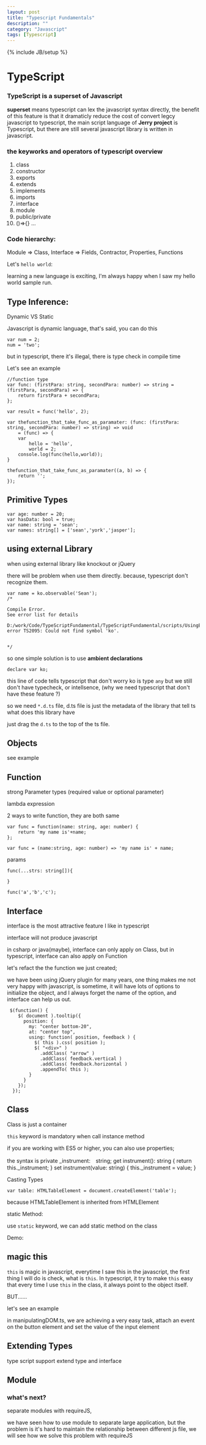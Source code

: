 ```yaml
---
layout: post
title: "Typescript Fundamentals"
description: ""
category: "Javascript"
tags: [Typescript]
---
```

{% include JB/setup %}


# TypeScript

### TypeScript is a superset of Javascript

**superset** means typescript can lex the javascript syntax directly, the benefit of this feature is that it dramaticly reduce the cost of convert legcy javascript to typescript, the main script language of **Jerry project** is Typescript, but there are still several javascript library is written in javascript. 
 
### the keyworks and operators of typescript overview

1. class		
2. constructor	
3. exports		
4. extends 		
5. implements	
6. imports		
7. interface	
8. module
9. public/private
10. ()=>{}
...


### Code hierarchy:

Module => Class, Interface => Fields, Contractor, Properties, Functions

Let's `hello world`:

learning a new language is exciting, I'm always happy when I saw my hello world sample run.


## Type Inference:

Dynamic VS Static

Javascript is dynamic language, that's said, you can do this

	var num = 2;
	num = 'two';

but in typescript, there it's illegal, there is type check in compile time

Let's see an example
	
	//function type
	var func: (firstPara: string, secondPara: number) => string = (firstPara, secondPara) => {
	    return firstPara + secondPara;
	};
	
	var result = func('hello', 2);
	
	var thefunction_that_take_func_as_paramater: (func: (firstPara: string, secondPara: number) => string) => void
	    = (func) => {
	    var
	        hello = 'hello',
	        world = 2;
	    console.log(func(hello,world));
	}
	
	thefunction_that_take_func_as_paramater((a, b) => {
	    return '';
	});

## Primitive Types

	var age: number = 20;
	var hasData: bool = true;
	var name: string = 'sean';
	var names: string[] = ['sean','york','jasper'];

## using external Library

when using external library like knockout or jQuery

there will be problem when use them directly. because, typescript don't recognize them.

	var name = ko.observable('Sean');
	/*
	
	Compile Error. 
	See error list for details
	 D:/work/Code/TypeScriptFundamental/TypeScriptFundamental/scripts/UsingExternalLibrary.ts(3,12): error TS2095: Could not find symbol 'ko'.
	
	
	*/

so one simple solution is to use **ambient declarations**

	declare var ko;

this line of code tells typescript that don't worry ko is type `any`
but we still don't have typecheck, or intellsence, (why we need typescript that don't have these feature ?)

so we need `*.d.ts` file, d.ts file is just the metadata of the library that tell ts what does this library have

just drag the `d.ts` to the top of the ts file.


## Objects
see example

## Function

strong Parameter types (required value or optional parameter)

lambda expression

2 ways to write function, they are both same

	var func = function(name: string, age: number) {
		return 'my name is'+name;
	};

	var func = (name:string, age: number) => 'my name is' + name;

params

	func(...strs: string[]){

	}	

	func('a','b','c');

## Interface

interface is the most attractive feature I like in typescript

interface will not produce javascript

in csharp or java(maybe), interface can only apply on Class, but in typescript, interface can also apply on Function

let's refact the the function we just created;

we have been using jQuery plugin for many years, one thing makes me not very happy with javascript, is sometime, it will have lots of options to initialize the object, and I always forget the name of the option, and interface can help us out.

	 $(function() {
	    $( document ).tooltip({
	      position: {
	        my: "center bottom-20",
	        at: "center top",
	        using: function( position, feedback ) {
	          $( this ).css( position );
	          $( "<div>" )
	            .addClass( "arrow" )
	            .addClass( feedback.vertical )
	            .addClass( feedback.horizontal )
	            .appendTo( this );
	        }
	      }
	    });
	  });


## Class

Class is just a container

`this` keyword is mandatory when call instance method

if you are working with ES5 or higher, you can also use properties;

the syntax is 
	private _instrument:　string;
	get instrument(): string {
		return this._instrument;
	}
	set instrument(value: string) {
		this._instrument = value;
	}


Casting Types

	var table: HTMLTableElement = document.createElement('table');
	

because HTMLTableElement is inherited from HTMLElement

static Method:

use `static` keyword, we can add static method on the class

Demo:

## magic this

`this` is magic in javascript, everytime I saw this in the javascript, the first thing I will do is check, what is `this`.
In typescript, it try to make `this` easy that every time I use `this` in the class, it always point to the object itself.

BUT......

let's see an example

in manipulatingDOM.ts, we are achieving a very easy task, attach an event on the button element and set the value of the input element
 

## Extending Types

type script support extend type and interface



## Module



### what's next?

separate modules with requireJS,

we have seen how to use module to separate large application, but the problem is it's hard to maintain the relationship between different js file, we will see how we solve this problem with requireJS

